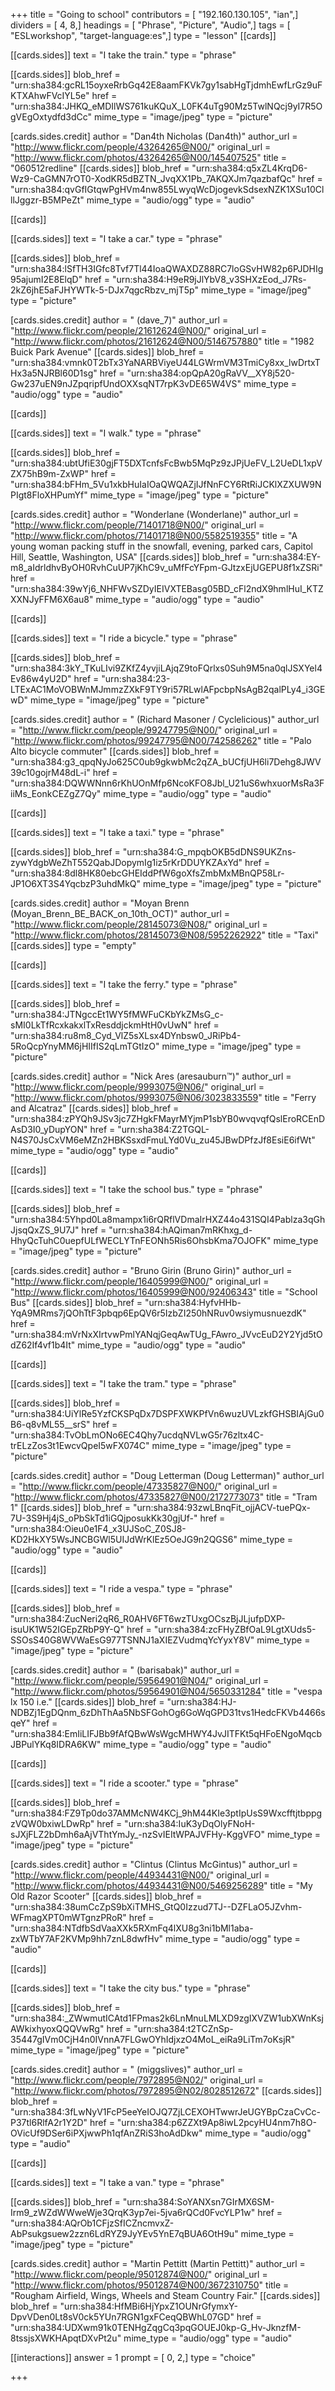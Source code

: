 +++
title = "Going to school"
contributors = [ "192.160.130.105", "ian",]
dividers = [ 4, 8,]
headings = [ "Phrase", "Picture", "Audio",]
tags = [ "ESLworkshop", "target-language:es",]
type = "lesson"
[[cards]]

[[cards.sides]]
text = "I take the train."
type = "phrase"

[[cards.sides]]
blob_href = "urn:sha384:gcRL15oyxeRrbGq42E8aamFKVk7gy1sabHgTjdmhEwfLrGz9uFKTXAhwFVcIYL5e"
href = "urn:sha384:JHKQ_eMDIlWS761kuKQuX_L0FK4uTg90Mz5TwlNQcj9yI7R5OgVEgOxtydfd3dCc"
mime_type = "image/jpeg"
type = "picture"

[cards.sides.credit]
author = "Dan4th Nicholas (Dan4th)"
author_url = "http://www.flickr.com/people/43264265@N00/"
original_url = "http://www.flickr.com/photos/43264265@N00/145407525"
title = "060512redline"
[[cards.sides]]
blob_href = "urn:sha384:q5xZL4KrqD6-Wz9-CaGMN7rOT0-XodKR5dBZTN_JvqXX1Pb_7AKQXJm7qazbafQc"
href = "urn:sha384:qvGfIGtqwPgHVm4nw855LwyqWcDjogevkSdsexNZK1XSu10ClllJggzr-B5MPeZt"
mime_type = "audio/ogg"
type = "audio"

[[cards]]

[[cards.sides]]
text = "I take a car."
type = "phrase"

[[cards.sides]]
blob_href = "urn:sha384:lSfTH3IGfc8Tvf7Tl44IoaQWAXDZ88RC7loGSvHW82p6PJDHIg95ajumI2E8ElqD"
href = "urn:sha384:H9eR9jJlYbV8_v3SHXzEod_J7Rs-2kZ6jhE5aFJHYWTk-5-DJx7qgcRbzv_mjT5p"
mime_type = "image/jpeg"
type = "picture"

[cards.sides.credit]
author = " (dave_7)"
author_url = "http://www.flickr.com/people/21612624@N00/"
original_url = "http://www.flickr.com/photos/21612624@N00/5146757880"
title = "1982 Buick Park Avenue"
[[cards.sides]]
blob_href = "urn:sha384:vmnk0T2bTx3YaNARBViyeU44LGWrmVM3TmiCy8xx_lwDrtxTHx3a5NJRBl60D1sg"
href = "urn:sha384:opQpA20gRaVV__XY8j520-Gw237uEN9nJZpqripfUndOXXsqNT7rpK3vDE65W4VS"
mime_type = "audio/ogg"
type = "audio"

[[cards]]

[[cards.sides]]
text = "I walk."
type = "phrase"

[[cards.sides]]
blob_href = "urn:sha384:ubtUfiE30gjFT5DXTcnfsFcBwb5MqPz9zJPjUeFV_L2UeDL1xpVZX75hB9m-ZxWP"
href = "urn:sha384:bFHm_5Vu1xkbHuIaIOaQWQAZjIJfNnFCY6RtRiJCKlXZXUW9NPIgt8FloXHPumYf"
mime_type = "image/jpeg"
type = "picture"

[cards.sides.credit]
author = "Wonderlane (Wonderlane)"
author_url = "http://www.flickr.com/people/71401718@N00/"
original_url = "http://www.flickr.com/photos/71401718@N00/5582519355"
title = "A young woman packing stuff in the snowfall, evening, parked cars, Capitol Hill, Seattle, Washington, USA"
[[cards.sides]]
blob_href = "urn:sha384:EY-m8_aIdrldhvByOH0RvhCuUP7jKhC9v_uMfFcYFpm-GJtzxEjUGEPU8f1xZSRi"
href = "urn:sha384:39wYj6_NHFWvSZDyIEIVXTEBasg05BD_cFl2ndX9hmlHuI_KTZXXNJyFFM6X6au8"
mime_type = "audio/ogg"
type = "audio"

[[cards]]

[[cards.sides]]
text = "I ride a bicycle."
type = "phrase"

[[cards.sides]]
blob_href = "urn:sha384:3kY_TKuLIvi9ZKfZ4yvjiLAjqZ9toFQrlxs0Suh9M5na0qlJSXYel4Ev86w4yU2D"
href = "urn:sha384:23-LTExAC1MoVOBWnMJmmzZXkF9TY9ri57RLwlAFpcbpNsAgB2qalPLy4_i3GEwD"
mime_type = "image/jpeg"
type = "picture"

[cards.sides.credit]
author = " (Richard Masoner / Cyclelicious)"
author_url = "http://www.flickr.com/people/99247795@N00/"
original_url = "http://www.flickr.com/photos/99247795@N00/742586262"
title = "Palo Alto bicycle commuter"
[[cards.sides]]
blob_href = "urn:sha384:g3_qpqNyJo625C0ub9gkwbMc2qZA_bUCfjUH6li7Dehg8JWV39c10gojrM48dL-i"
href = "urn:sha384:DQWWNnn6rKhUOnMfp6NcoKFO8Jbl_U21uS6whxuorMsRa3FiiMs_EonkCEZgZ7Qy"
mime_type = "audio/ogg"
type = "audio"

[[cards]]

[[cards.sides]]
text = "I take a taxi."
type = "phrase"

[[cards.sides]]
blob_href = "urn:sha384:G_mpqbOKB5dDNS9UKZns-zywYdgbWeZhT552QabJDopymIg1iz5rKrDDUYKZAxYd"
href = "urn:sha384:8dl8HK80ebcGHEIddPfW6goXfsZmbMxMBnQP58Lr-JP1O6XT3S4YqcbzP3uhdMkQ"
mime_type = "image/jpeg"
type = "picture"

[cards.sides.credit]
author = "Moyan Brenn (Moyan_Brenn_BE_BACK_on_10th_OCT)"
author_url = "http://www.flickr.com/people/28145073@N08/"
original_url = "http://www.flickr.com/photos/28145073@N08/5952262922"
title = "Taxi"
[[cards.sides]]
type = "empty"

[[cards]]

[[cards.sides]]
text = "I take the ferry."
type = "phrase"

[[cards.sides]]
blob_href = "urn:sha384:JTNgccEt1WY5fMWFuCKbYkZMsG_c-sMI0LkTfRcxkakxlTxResddjckmHtH0vUwN"
href = "urn:sha384:ru8m8_Cyd_VlZ5sXLsx4DYnbsw0_JRiPb4-5RoQcpYnyMM6jHIIfIS2qLmTGtIzO"
mime_type = "image/jpeg"
type = "picture"

[cards.sides.credit]
author = "Nick Ares (aresauburn™)"
author_url = "http://www.flickr.com/people/9993075@N06/"
original_url = "http://www.flickr.com/photos/9993075@N06/3023833559"
title = "Ferry and Alcatraz"
[[cards.sides]]
blob_href = "urn:sha384:zPYQh9JSv3jc7ZHgkFMayrMYjmP1sbYB0wvqvqfQslEroRCEnDAsD3I0_yDupYON"
href = "urn:sha384:Z2TGQL-N4S70JsCxVM6eMZn2HBKSsxdFmuLYd0Vu_zu45JBwDPfzJf8EsiE6ifWt"
mime_type = "audio/ogg"
type = "audio"

[[cards]]

[[cards.sides]]
text = "I take the school bus."
type = "phrase"

[[cards.sides]]
blob_href = "urn:sha384:5Yhpd0La8mampx1i6rQRflVDmaIrHXZ44o431SQI4Pablza3qGhJjsqQxZS_9U7J"
href = "urn:sha384:hAQiman7mRKhxg_d-HhyQcTuhC0uepfULfWECLYTnFEONh5Ris6OhsbKma7OJOFK"
mime_type = "image/jpeg"
type = "picture"

[cards.sides.credit]
author = "Bruno Girin (Bruno Girin)"
author_url = "http://www.flickr.com/people/16405999@N00/"
original_url = "http://www.flickr.com/photos/16405999@N00/92406343"
title = "School Bus"
[[cards.sides]]
blob_href = "urn:sha384:HyfvHHb-YqA9MRms7jQOhTtF3pbqp6EpQV6r5IzbZI250hNRuv0wsiymusnuezdK"
href = "urn:sha384:mVrNxXIrtvwPmlYANqjGeqAwTUg_FAwro_JVvcEuD2Y2Yjd5tOdZ62If4vf1b4It"
mime_type = "audio/ogg"
type = "audio"

[[cards]]

[[cards.sides]]
text = "I take the tram."
type = "phrase"

[[cards.sides]]
blob_href = "urn:sha384:UiYlRe5YzfCKSPqDx7DSPFXWKPfVn6wuzUVLzkfGHSBIAjGu0B6-q8vML55__srS"
href = "urn:sha384:TvObLmONo6EC4Qhy7ucdqNVLwG5r76zltx4C-trELzZos3t1EwcvQpeI5wFX074C"
mime_type = "image/jpeg"
type = "picture"

[cards.sides.credit]
author = "Doug Letterman (Doug Letterman)"
author_url = "http://www.flickr.com/people/47335827@N00/"
original_url = "http://www.flickr.com/photos/47335827@N00/2172773073"
title = "Tram 1"
[[cards.sides]]
blob_href = "urn:sha384:93zwLBnqFit_ojjACV-tuePQx-7U-3S9Hj4jS_oPbSkTd1iGQjposukKk30gjUf-"
href = "urn:sha384:Oieu0e1F4_x3UJSoC_Z0SJ8-KD2HkXY5WsJNCBGWl5UIJdWrKlEz5OeJG9n2QGS6"
mime_type = "audio/ogg"
type = "audio"

[[cards]]

[[cards.sides]]
text = "I ride a vespa."
type = "phrase"

[[cards.sides]]
blob_href = "urn:sha384:ZucNeri2qR6_R0AHV6FT6wzTUxgOCszBjJLjufpDXP-isuUK1W52IGEpZRbP9Y-Q"
href = "urn:sha384:zcFHyZBfOaL9LgtXUds5-SSOsS40G8WVWaEsG977TSNNJ1aXIEZVudmqYcYyxY8V"
mime_type = "image/jpeg"
type = "picture"

[cards.sides.credit]
author = " (barisabak)"
author_url = "http://www.flickr.com/people/59564901@N04/"
original_url = "http://www.flickr.com/photos/59564901@N04/5650331284"
title = "vespa lx 150 i.e."
[[cards.sides]]
blob_href = "urn:sha384:HJ-NDBZj1EgDQnm_6zDhThAa5NbSFGohOg6GoWqGPD31tvs1HedcFKVb4466sqeY"
href = "urn:sha384:EmIiLIFJBb9fAfQBwWsWgcMHWY4JvJITFKt5qHFoENgoMqcbJBPulYKq8IDRA6KW"
mime_type = "audio/ogg"
type = "audio"

[[cards]]

[[cards.sides]]
text = "I ride a scooter."
type = "phrase"

[[cards.sides]]
blob_href = "urn:sha384:FZ9Tp0do37AMMcNW4KCj_9hM44KIe3ptIpUsS9WxcfftjtbppgzVQW0bxiwLDwRp"
href = "urn:sha384:IuK3yDqOlyFNoH-sJXjFLZ2bDmh6aAjVThtYmJy_-nzSvIEItWPAJVFHy-KggVFO"
mime_type = "image/jpeg"
type = "picture"

[cards.sides.credit]
author = "Clintus (Clintus McGintus)"
author_url = "http://www.flickr.com/people/44934431@N00/"
original_url = "http://www.flickr.com/photos/44934431@N00/5469256289"
title = "My Old Razor Scooter"
[[cards.sides]]
blob_href = "urn:sha384:38umCcZpS9bXiTMHS_GtQ0Izzud7TJ--DZFLaO5JZvhm-WFmagXPT0mWTgnzPRoR"
href = "urn:sha384:NTdfbSdVaaXXk5RXmFq4lXU8g3ni1bMl1aba-zxWTbY7AF2KVMp9hh7znL8dwfHv"
mime_type = "audio/ogg"
type = "audio"

[[cards]]

[[cards.sides]]
text = "I take the city bus."
type = "phrase"

[[cards.sides]]
blob_href = "urn:sha384:_ZWwmutICAtd1FPmas2k6LnMnuLMLXD9zgIXVZW1ubXWnKsjAWkixhyoxQQQVwRg"
href = "urn:sha384:t2TCZnSp-35447gIVm0CjH4n0IVnnA7FLGwOYhIdjxzO4MoL_eiRa9LiTm7oKsjR"
mime_type = "image/jpeg"
type = "picture"

[cards.sides.credit]
author = " (miggslives)"
author_url = "http://www.flickr.com/people/7972895@N02/"
original_url = "http://www.flickr.com/photos/7972895@N02/8028512672"
[[cards.sides]]
blob_href = "urn:sha384:3fLwNyV1FcP5eeYeIOJQ7ZjLCEXOHTwwrJeUGYBpCzaCvCc-P37tl6RlfA2r1Y2D"
href = "urn:sha384:p6ZZXt9Ap8iwL2pcyHU4nm7h8O-OVicUf9DSer6iPXjwwPh1qfAnZRiS3hoAdDkw"
mime_type = "audio/ogg"
type = "audio"

[[cards]]

[[cards.sides]]
text = "I take a van."
type = "phrase"

[[cards.sides]]
blob_href = "urn:sha384:SoYANXsn7GIrMX6SM-Irm9_zWZdWWweWje3QrqK3yp7ei-5jva6rQCd0FvcYLP1w"
href = "urn:sha384:AQrOb1CFjzSfICZncmvxZ-AbPsukgsuew2zzn6LdRYZ9JyYEv5YnE7qBUA6OtH9u"
mime_type = "image/jpeg"
type = "picture"

[cards.sides.credit]
author = "Martin Pettitt (Martin Pettitt)"
author_url = "http://www.flickr.com/people/95012874@N00/"
original_url = "http://www.flickr.com/photos/95012874@N00/3672310750"
title = "Rougham Airfield, Wings,  Wheels and Steam Country Fair."
[[cards.sides]]
blob_href = "urn:sha384:HfMBi6HjYpxZ1OUNrGfymxY-DpvVDen0Lt8sV0ck5YUn7RGN1gxFCeqQBWhL07GD"
href = "urn:sha384:UDXwm91k0TENHgZqgCq3pqGOUEJ0kp-G_Hv-JknzfM-8tssjsXWKHApqtDXvPt2u"
mime_type = "audio/ogg"
type = "audio"

[[interactions]]
answer = 1
prompt = [ 0, 2,]
type = "choice"

+++

